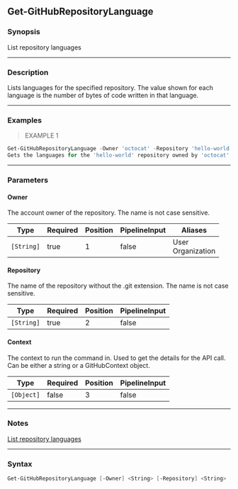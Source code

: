 Get-GitHubRepositoryLanguage
----------------------------

### Synopsis
List repository languages

---

### Description

Lists languages for the specified repository. The value shown for each language is the number of
bytes of code written in that language.

---

### Examples
> EXAMPLE 1

```PowerShell
Get-GitHubRepositoryLanguage -Owner 'octocat' -Repository 'hello-world'
Gets the languages for the 'hello-world' repository owned by 'octocat'.
```

---

### Parameters
#### **Owner**
The account owner of the repository. The name is not case sensitive.

|Type      |Required|Position|PipelineInput|Aliases              |
|----------|--------|--------|-------------|---------------------|
|`[String]`|true    |1       |false        |User<br/>Organization|

#### **Repository**
The name of the repository without the .git extension. The name is not case sensitive.

|Type      |Required|Position|PipelineInput|
|----------|--------|--------|-------------|
|`[String]`|true    |2       |false        |

#### **Context**
The context to run the command in. Used to get the details for the API call.
Can be either a string or a GitHubContext object.

|Type      |Required|Position|PipelineInput|
|----------|--------|--------|-------------|
|`[Object]`|false   |3       |false        |

---

### Notes
[List repository languages](https://docs.github.com/rest/repos/repos#list-repository-languages)

---

### Syntax
```PowerShell
Get-GitHubRepositoryLanguage [-Owner] <String> [-Repository] <String> [[-Context] <Object>] [<CommonParameters>]
```
